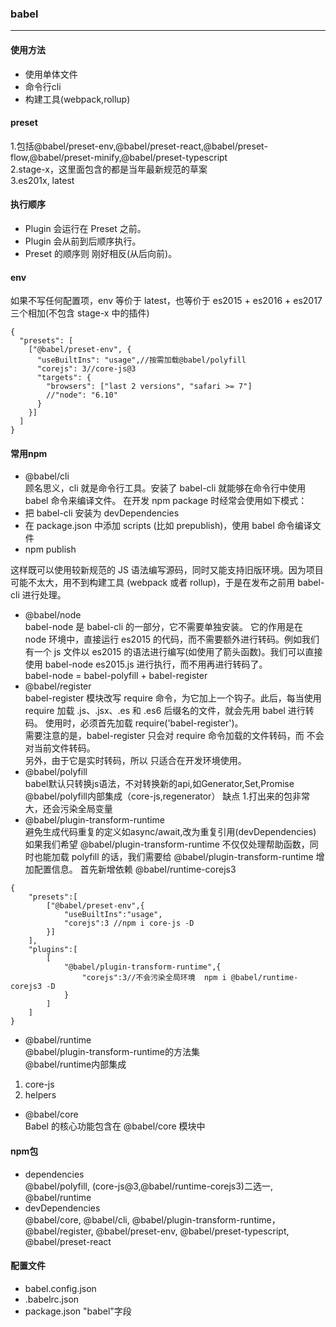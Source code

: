 ### babel  
---  
#### 使用方法  
- 使用单体文件  
- 命令行cli  
- 构建工具(webpack,rollup)  
#### preset  
1.包括@babel/preset-env,@babel/preset-react,@babel/preset-flow,@babel/preset-minify,@babel/preset-typescript  
2.stage-x，这里面包含的都是当年最新规范的草案  
3.es201x, latest  
#### 执行顺序  
- Plugin 会运行在 Preset 之前。
- Plugin 会从前到后顺序执行。
- Preset 的顺序则 刚好相反(从后向前)。 
#### env  
如果不写任何配置项，env 等价于 latest，也等价于 es2015 + es2016 + es2017 三个相加(不包含 stage-x 中的插件)  
```
{
  "presets": [
    ["@babel/preset-env", {
      "useBuiltIns": "usage",//按需加载@babel/polyfill
      "corejs": 3//core-js@3
      "targets": {
        "browsers": ["last 2 versions", "safari >= 7"]
        //"node": "6.10"
      }
    }]
  ]
}
```
#### 常用npm  
- @babel/cli   
顾名思义，cli 就是命令行工具。安装了 babel-cli 就能够在命令行中使用 babel 命令来编译文件。
在开发 npm package 时经常会使用如下模式：
- 把 babel-cli 安装为 devDependencies
- 在 package.json 中添加 scripts (比如 prepublish)，使用 babel 命令编译文件
- npm publish

这样既可以使用较新规范的 JS 语法编写源码，同时又能支持旧版环境。因为项目可能不太大，用不到构建工具 (webpack 或者 rollup)，于是在发布之前用 babel-cli 进行处理。
- @babel/node  
babel-node 是 babel-cli 的一部分，它不需要单独安装。
它的作用是在 node 环境中，直接运行 es2015 的代码，而不需要额外进行转码。例如我们有一个 js 文件以 es2015 的语法进行编写(如使用了箭头函数)。我们可以直接使用 babel-node es2015.js 进行执行，而不用再进行转码了。  
babel-node = babel-polyfill + babel-register  
- @babel/register  
babel-register 模块改写 require 命令，为它加上一个钩子。此后，每当使用 require 加载 .js、.jsx、.es 和 .es6 后缀名的文件，就会先用 babel 进行转码。
使用时，必须首先加载 require('babel-register')。  
需要注意的是，babel-register 只会对 require 命令加载的文件转码，而 不会对当前文件转码。  
另外，由于它是实时转码，所以 只适合在开发环境使用。  
- @babel/polyfill  
babel默认只转换js语法，不对转换新的api,如Generator,Set,Promise  
@babel/polyfill内部集成（core-js,regenerator） 
缺点 1.打出来的包非常大，还会污染全局变量  
- @babel/plugin-transform-runtime  
避免生成代码重复的定义如async/await,改为重复引用(devDependencies)  
如果我们希望 @babel/plugin-transform-runtime 不仅仅处理帮助函数，同时也能加载 polyfill 的话，我们需要给 @babel/plugin-transform-runtime 增加配置信息。
首先新增依赖 @babel/runtime-corejs3  
```
{
    "presets":[
        ["@babel/preset-env",{
            "useBuiltIns":"usage",
            "corejs":3 //npm i core-js -D
        }]
    ],
    "plugins":[
        [
            "@babel/plugin-transform-runtime",{
                "corejs":3//不会污染全局环境  npm i @babel/runtime-corejs3 -D
            }
        ]
    ]
}

```
- @babel/runtime  
@babel/plugin-transform-runtime的方法集  
@babel/runtime内部集成  
1. core-js  
2. helpers
- @babel/core  
    Babel 的核心功能包含在 @babel/core 模块中  
#### npm包  
- dependencies  
@babel/polyfill, (core-js@3,@babel/runtime-corejs3)二选一, @babel/runtime
- devDependencies  
@babel/core, @babel/cli, @babel/plugin-transform-runtime，@babel/register, @babel/preset-env, @babel/preset-typescript, @babel/preset-react  
#### 配置文件  
- babel.config.json  
- .babelrc.json  
- package.json  "babel"字段
